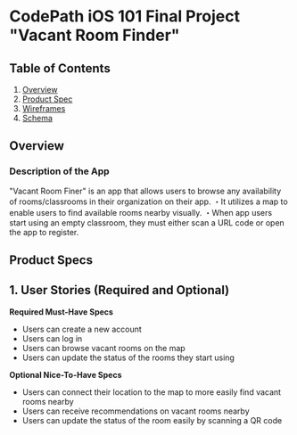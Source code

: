 # CodePath iOS 101 Final Project "Vacant Room Finder"

## Table of Contents

1. [Overview](#Overview)
2. [Product Spec](#Product-Spec)
3. [Wireframes](#Wireframes)
4. [Schema](#Schema)

## Overview

### Description of the App

"Vacant Room Finer" is an app that allows users to browse any availability of rooms/classrooms in their organization on their app. 
・It utilizes a map to enable users to find available rooms nearby visually. 
・When app users start using an empty classroom, they must either scan a URL code or open the app to register. 

## Product Specs

## 1. User Stories (Required and Optional)

**Required Must-Have Specs**
* Users can create a new account
* Users can log in
* Users can browse vacant rooms on the map
* Users can update the status of the rooms they start using 

**Optional Nice-To-Have Specs**
* Users can connect their location to the map to more easily find vacant rooms nearby
* Users can receive recommendations on vacant rooms nearby
* Users can update the status of the room easily by scanning a QR code
